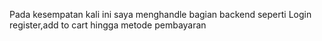 Pada kesempatan kali ini saya menghandle bagian backend seperti Login register,add to cart hingga metode  pembayaran
